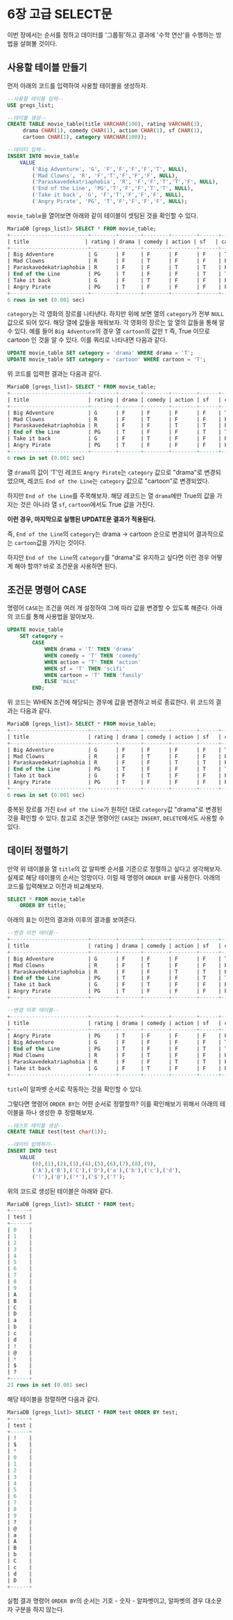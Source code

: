 
# 6장 고급 SELECT문

이번 장에서는 순서를 정하고 데이터를 '그룹핑'하고 결과에 '수학 연산'을 수행하는 방법을 살펴볼 것이다.

## 사용할 테이블 만들기

먼저 아래의 코드를 입력하여 사용할 테이블을 생성하자.

```sql
--사용할 테이블 입력--
USE gregs_list;

--테이블 생성--
CREATE TABLE movie_table(title VARCHAR(100), rating VARCHAR(3),
     drama CHAR(1), comedy CHAR(1), action CHAR(1), sf CHAR(1),
     cartoon CHAR(1), category VARCHAR(100));

--데이터 입력--
INSERT INTO movie_table
    VALUE
        ('Big Adventure', 'G', 'F','F','F','F','T', NULL),
        ('Mad Clowns', 'R', 'F','T','F','F','F', NULL),
        ('Paraskavedekatriaphobia', 'R', 'F','F','T','T','F', NULL),
        ('End of the Line', 'PG','T','F','F','T','T', NULL),
        ('Take it back', 'G', 'F','T','F','F','F', NULL),
        ('Angry Pirate', 'PG', 'T','F','F','F','F', NULL);
```

`movie_table`을 열어보면 아래와 같이 테이블이 셋팅된 것을 확인할 수 있다.

```sql
MariaDB [gregs_list]> SELECT * FROM movie_table;
+-------------------------+--------+-------+--------+--------+------+---------+----------+
| title                  | rating | drama | comedy | action | sf   | cartoon | category |
+-------------------------+--------+-------+--------+--------+------+---------+----------+
| Big Adventure           | G      | F     | F      | F      | F    | T       | NULL     |
| Mad Clowns              | R      | F     | T      | F      | F    | F       | NULL     |
| Paraskavedekatriaphobia | R      | F     | F      | T      | T    | F       | NULL     |
| End of the Line         | PG     | T     | F      | F      | T    | T       | NULL     |
| Take it back            | G      | F     | T      | F      | F    | F       | NULL     |
| Angry Pirate            | PG     | T     | F      | F      | F    | F       | NULL     |
+-------------------------+--------+-------+--------+--------+------+---------+----------+
6 rows in set (0.001 sec)
```

`category`는 각 영화의 장르를 나타낸다. 하지만 위에 보면 열의 `category`가 전부 `NULL`값으로 되어 있다. 해당 열에 값들을 채워보자. 각 영화의 장르는 앞 열의 값들을 통해 알 수 있다. 예를 들어 `Big Adventure`의 경우 열 `cartoon`의 값만 `T` 즉, True 이므로 cartoon 인 것을 알 수 있다. 이를 쿼리로 나타내면 다음과 같다.

```sql
UPDATE movie_table SET category = 'drama' WHERE drama = 'T';
UPDATE movie_table SET category = 'cartoon' WHERE cartoon = 'T';
```

위 코드를 입력한 결과는 다음과 같다.

```sql
MariaDB [gregs_list]> SELECT * FROM movie_table;
+-------------------------+--------+-------+--------+--------+------+---------+----------+
| title                   | rating | drama | comedy | action | sf   | cartoon | category |
+-------------------------+--------+-------+--------+--------+------+---------+----------+
| Big Adventure           | G      | F     | F      | F      | F    | T       | cartoon  |
| Mad Clowns              | R      | F     | T      | F      | F    | F       | NULL     |
| Paraskavedekatriaphobia | R      | F     | F      | T      | T    | F       | NULL     |
| End of the Line         | PG     | T     | F      | F      | T    | T       | cartoon  |
| Take it back            | G      | F     | T      | F      | F    | F       | NULL     |
| Angry Pirate            | PG     | T     | F      | F      | F    | F       | drama    |
+-------------------------+--------+-------+--------+--------+------+---------+----------+
6 rows in set (0.001 sec)
```

열 `drama`의 값이 'T'인 레코드 `Angry Pirate`는 `category` 값으로 "drama"로 변경되었으며, 레코드 `End of the Line`는 `category` 값으로 "cartoon"로 변경되었다.

하지만 `End of the Line`를 주목해보자. 해당 레코드는 열 `drama`에만 True의 값을 가지는 것은 아니라 열 `sf`, `cartoon`에서도 True 값을 가진다.

**이런 경우, 마지막으로 실행된 UPDATE문 결과가 적용된다.**

즉, `End of the Line`의 `category`는 drama -> cartoon 순으로 변경되어 결과적으로는 `cartoon`값을 가지는 것이다.

하지만 `End of the Line`의 `category`를 "drama"로 유지하고 싶다면 이런 경우 어떻게 해야 할까? 바로 조건문을 사용하면 된다.

## 조건문 명령어 CASE

명령어 `CASE`는 조건을 여러 개 설정하여 그에 따라 값을 변경할 수 있도록 해준다. 아래의 코드를 통해 사용법을 알아보자.

```sql
UPDATE movie_table
    SET category =
        CASE
            WHEN drama = 'T' THEN 'drama'
            WHEN comedy = 'T' THEN 'comedy'
            WHEN action = 'T' THEN 'action'
            WHEN sf = 'T' THEN 'scifi'
            WHEN cartoon = 'T' THEN 'family'
            ELSE 'misc'
        END;
```

위 코드는 WHEN 조건에 해당되는 경우에 값을 변경하고 바로 종료한다. 위 코드의 결과는 다음과 같다.

```sql
MariaDB [gregs_list]> SELECT * FROM movie_table;
+-------------------------+--------+-------+--------+--------+------+---------+----------+
| title                   | rating | drama | comedy | action | sf   | cartoon | category |
+-------------------------+--------+-------+--------+--------+------+---------+----------+
| Big Adventure           | G      | F     | F      | F      | F    | T       | family   |
| Mad Clowns              | R      | F     | T      | F      | F    | F       | comedy   |
| Paraskavedekatriaphobia | R      | F     | F      | T      | T    | F       | action   |
| End of the Line         | PG     | T     | F      | F      | T    | T       | drama    |
| Take it back            | G      | F     | T      | F      | F    | F       | comedy   |
| Angry Pirate            | PG     | T     | F      | F      | F    | F       | drama    |
+-------------------------+--------+-------+--------+--------+------+---------+----------+
6 rows in set (0.001 sec)
```

중복된 장르를 가진 `End of the Line`가 원하던 대로 `category`값 "drama"로 변경된 것을 확인할 수 있다. 참고로 조건문 명령어인 `CASE`는 `INSERT`, `DELETE`에서도 사용할 수 있다.

## 데이터 정렬하기

만약 위 테이블을 열 `title`의 값 알파벳 순서를 기준으로 정렬하고 싶다고 생각해보자. 실제로 해당 테이블의 순서는 엉망이다. 이럴 때 명령어 `ORDER BY`를 사용한다. 아래의 코드를 입력해보고 이전과 비교해보자.

```sql
SELECT * FROM movie_table
    ORDER BY title;
```

아래의 표는 이전의 결과와 이후의 결과를 보여준다.

```sql
--변경 이전 테이블--
+-------------------------+--------+-------+--------+--------+------+---------+----------+
| title                   | rating | drama | comedy | action | sf   | cartoon | category |
+-------------------------+--------+-------+--------+--------+------+---------+----------+
| Big Adventure           | G      | F     | F      | F      | F    | T       | family   |
| Mad Clowns              | R      | F     | T      | F      | F    | F       | comedy   |
| Paraskavedekatriaphobia | R      | F     | F      | T      | T    | F       | action   |
| End of the Line         | PG     | T     | F      | F      | T    | T       | drama    |
| Take it back            | G      | F     | T      | F      | F    | F       | comedy   |
| Angry Pirate            | PG     | T     | F      | F      | F    | F       | drama    |
+-------------------------+--------+-------+--------+--------+------+---------+----------+

--변경 이후 테이블--
+-------------------------+--------+-------+--------+--------+------+---------+----------+
| title                   | rating | drama | comedy | action | sf   | cartoon | category |
+-------------------------+--------+-------+--------+--------+------+---------+----------+
| Angry Pirate            | PG     | T     | F      | F      | F    | F       | drama    |
| Big Adventure           | G      | F     | F      | F      | F    | T       | family   |
| End of the Line         | PG     | T     | F      | F      | T    | T       | drama    |
| Mad Clowns              | R      | F     | T      | F      | F    | F       | comedy   |
| Paraskavedekatriaphobia | R      | F     | F      | T      | T    | F       | action   |
| Take it back            | G      | F     | T      | F      | F    | F       | comedy   |
+-------------------------+--------+-------+--------+--------+------+---------+----------+
```

`title`이 알파벳 순서로 작동하는 것을 확인할 수 있다.

그렇다면 명령어 `ORDER BY`는 어떤 순서로 정렬할까? 이를 확인해보기 위해서 아래의 테이블을 하나 생성한 후 정렬해보자.

```sql
--테스트 테이블 생성--
CREATE TABLE test(test char(1));

--데이터 입력하기--
INSERT INTO test
    VALUE
        (0),(1),(2),(3),(4),(5),(6),(7),(8),(9),
        ('A'),('B'),('C'),('D'),('a'),('b'),('c'),('d'),
        ('!'),('@'),('*'),('$'),('?');
```

위의 코드로 생성된 테이블은 아래와 같다.

```sql
MariaDB [gregs_list]> SELECT * FROM test;
+------+
| test |
+------+
| 0    |
| 1    |
| 2    |
| 3    |
| 4    |
| 5    |
| 6    |
| 7    |
| 8    |
| 9    |
| A    |
| B    |
| C    |
| D    |
| a    |
| b    |
| c    |
| d    |
| !    |
| @    |
| *    |
| $    |
| ?    |
+------+
23 rows in set (0.001 sec)
```

해당 테이블을 정렬하면 다음과 같다.

```sql
MariaDB [gregs_list]> SELECT * FROM test ORDER BY test;
+------+
| test |
+------+
| !    |
| $    |
| *    |
| 0    |
| 1    |
| 2    |
| 3    |
| 4    |
| 5    |
| 6    |
| 7    |
| 8    |
| 9    |
| ?    |
| @    |
| a    |
| A    |
| B    |
| b    |
| C    |
| c    |
| d    |
| D    |
+------+
```

실험 결과 명령어 `ORDER BY`의 순서는 기호 - 숫자 - 알파벳이고, 알파벳의 경우 대소문자 구분을 하지 않는다.

